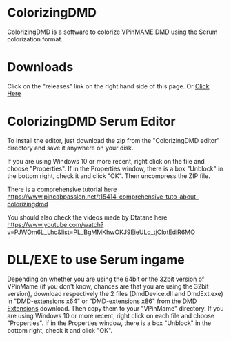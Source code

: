 # ColorizingDMD

ColorizingDMD is a software to colorize VPinMAME DMD using the Serum colorization format.

# Downloads

Click on the "releases" link on the right hand side of this page. Or [Click Here](https://github.com/zesinger/ColorizingDMD/releases)

# ColorizingDMD Serum Editor

To install the editor, just download the zip from the "ColorizingDMD editor" directory and save it anywhere on your disk.

If you are using Windows 10 or more recent, right click on the file and choose "Properties". If in the Properties window, there is a box "Unblock" in the bottom right, check it and click "OK".
Then uncompress the ZIP file.

There is a comprehensive tutorial here https://www.pincabpassion.net/t15414-comprehensive-tuto-about-colorizingdmd

You should also check the videos made by Dtatane here https://www.youtube.com/watch?v=PJWOm6L_Lhc&list=PL_BgMMKhwOKJ9EieULq_tjClotEdiR6MO

# DLL/EXE to use Serum ingame

Depending on whether you are using the 64bit or the 32bit version of VPinMame (if you don't know, chances are that you are using the 32bit version), download respectively the 2 files (DmdDevice.dll and DmdExt.exe) in "DMD-extensions x64" or "DMD-extensions x86" from the [DMD Extensions](https://github.com/freezy/dmd-extensions) download. Then copy them to your "VPinMame" directory.
If you are using Windows 10 or more recent, right click on each file and choose "Properties". If in the Properties window, there is a box "Unblock" in the bottom right, check it and click "OK".
